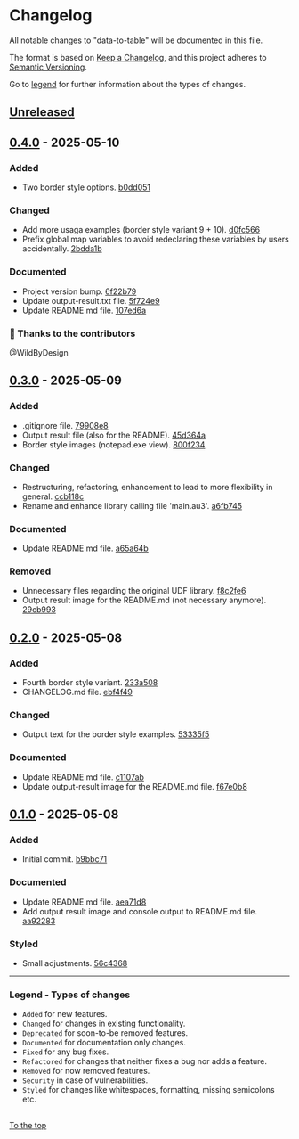 #####

# Changelog

All notable changes to "data-to-table" will be documented in this file.

The format is based on [Keep a Changelog](https://keepachangelog.com/en/1.0.0/),
and this project adheres to [Semantic Versioning](https://semver.org/spec/v2.0.0.html).

Go to [legend](#legend---types-of-changes) for further information about the types of changes.

## [Unreleased]

## [0.4.0] - 2025-05-10

### Added

- Two border style options. [b0dd051](https://github.com/sven-seyfert/data-to-table/commit/b0dd0518fdfba237719a137a4b14ef9acc40e66f)

### Changed

- Add more usaga examples (border style variant 9 + 10). [d0fc566](https://github.com/sven-seyfert/data-to-table/commit/d0fc56683c0442b306d5c12baab616dab0df7a45)
- Prefix global map variables to avoid redeclaring these variables by users accidentally. [2bdda1b](https://github.com/sven-seyfert/data-to-table/commit/2bdda1beea75c993801c9bbf5b6804bd07561718)

### Documented

- Project version bump. [6f22b79](https://github.com/sven-seyfert/data-to-table/commit/6f22b7963d37181ad29c4a36cfda1b563f108b62)
- Update output-result.txt file. [5f724e9](https://github.com/sven-seyfert/data-to-table/commit/5f724e900fc982dbfa88b296422e34c9a21f315b)
- Update README.md file. [107ed6a](https://github.com/sven-seyfert/data-to-table/commit/107ed6a1b2ffe42c776c2e465629fef0345c10a9)

### 🙏 Thanks to the contributors

@WildByDesign

## [0.3.0] - 2025-05-09

### Added

- .gitignore file. [79908e8](https://github.com/sven-seyfert/data-to-table/commit/79908e8087ed9cc02aa519edaad78658a26b44ad)
- Output result file (also for the README). [45d364a](https://github.com/sven-seyfert/data-to-table/commit/45d364aa41cf4a4a29eeecca1e8824777a5a3689)
- Border style images (notepad.exe view). [800f234](https://github.com/sven-seyfert/data-to-table/commit/800f234228b9889ebab57c37a04930a513a08385)

### Changed

- Restructuring, refactoring, enhancement to lead to more flexibility in general. [ccb118c](https://github.com/sven-seyfert/data-to-table/commit/ccb118c34cc521f6973aebba54062018c8555e45)
- Rename and enhance library calling file 'main.au3'. [a6fb745](https://github.com/sven-seyfert/data-to-table/commit/a6fb74578093d5d2ddd3b803e646680dbb481df5)

### Documented

- Update README.md file. [a65a64b](https://github.com/sven-seyfert/data-to-table/commit/a65a64b7c14e86c4f1bb9c7930c4bbf6a9970bb6)

### Removed

- Unnecessary files regarding the original UDF library. [f8c2fe6](https://github.com/sven-seyfert/data-to-table/commit/f8c2fe6dec8f28118f26a41ed4fd27ccb374b559)
- Output result image for the README.md (not necessary anymore). [29cb993](https://github.com/sven-seyfert/data-to-table/commit/29cb9933a014954b72517a2088b83a64af96b75b)

## [0.2.0] - 2025-05-08

### Added

- Fourth border style variant. [233a508](https://github.com/sven-seyfert/data-to-table/commit/233a508281e9d465ec25a1bdae2ce18112eb60d4)
- CHANGELOG.md file. [ebf4f49](https://github.com/sven-seyfert/data-to-table/commit/ebf4f49544e673ab5a16810f70b9f552a4365978)

### Changed

- Output text for the border style examples. [53335f5](https://github.com/sven-seyfert/data-to-table/commit/53335f5e2a0b38fa8d777fb705ec45107ab40b35)

### Documented

- Update README.md file. [c1107ab](https://github.com/sven-seyfert/data-to-table/commit/c1107ab2a7cebd69e67847a87acc86bf743683d5)
- Update output-result image for the README.md file. [f67e0b8](https://github.com/sven-seyfert/data-to-table/commit/f67e0b848f02dd1c80f9b244e5303319f3f7e428)

## [0.1.0] - 2025-05-08

### Added

- Initial commit. [b9bbc71](https://github.com/sven-seyfert/data-to-table/commit/b9bbc71972d9fadcaeea2077aaaf1db3aee798ab)

### Documented

- Update README.md file. [aea71d8](https://github.com/sven-seyfert/data-to-table/commit/aea71d88889fc8d34c70373927bd35630d9bf6e8)
- Add output result image and console output to README.md file. [aa92283](https://github.com/sven-seyfert/data-to-table/commit/aa922837bcd1b5bd882160be5d33a49ae5456960)

### Styled

- Small adjustments. [56c4368](https://github.com/sven-seyfert/data-to-table/commit/56c4368c70c0e2497e26d4152a3094e8bfaefde1)

[Unreleased]: https://github.com/sven-seyfert/data-to-table/compare/v0.4.0...HEAD
[0.4.0]: https://github.com/sven-seyfert/data-to-table/compare/v0.3.0...v0.4.0
[0.3.0]: https://github.com/sven-seyfert/data-to-table/compare/v0.2.0...v0.3.0
[0.2.0]: https://github.com/sven-seyfert/data-to-table/compare/v0.1.0...v0.2.0
[0.1.0]: https://github.com/sven-seyfert/data-to-table/releases/tag/v0.1.0

---

### Legend - Types of changes

- `Added` for new features.
- `Changed` for changes in existing functionality.
- `Deprecated` for soon-to-be removed features.
- `Documented` for documentation only changes.
- `Fixed` for any bug fixes.
- `Refactored` for changes that neither fixes a bug nor adds a feature.
- `Removed` for now removed features.
- `Security` in case of vulnerabilities.
- `Styled` for changes like whitespaces, formatting, missing semicolons etc.

##

[To the top](#)
